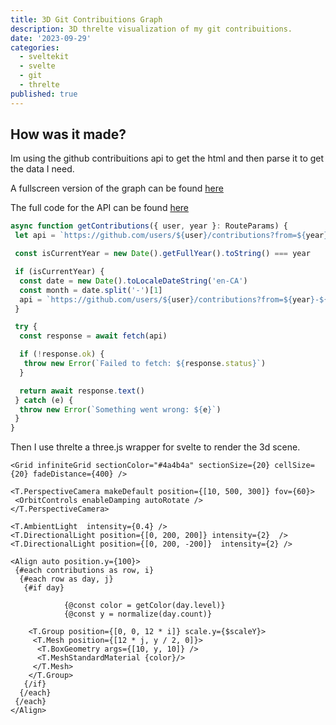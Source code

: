 ```yaml
---
title: 3D Git Contribuitions Graph
description: 3D threlte visualization of my git contribuitions.
date: '2023-09-29'
categories:
  - sveltekit
  - svelte
  - git
  - threlte
published: true
---
```


<script>

  import Contribuitions3D from '$lib/git3d/Contribuitions.svelte'
</script>

<Contribuitions3D/>

## How was it made?

Im using the github contribuitions api to get the html and then parse it to get the data I need.

A fullscreen version of the graph can be found [here](/gitstats)

The full code for the API can be found [here](https://github.com/andre-brandao/portfolio/blob/main/src/routes/api/git/%5Buser%5D/%5Byear%5D/%2Bserver.ts)

```ts
async function getContributions({ user, year }: RouteParams) {
 let api = `https://github.com/users/${user}/contributions?from=${year}-12-01&to=${year}-12-31`

 const isCurrentYear = new Date().getFullYear().toString() === year

 if (isCurrentYear) {
  const date = new Date().toLocaleDateString('en-CA')
  const month = date.split('-')[1]
  api = `https://github.com/users/${user}/contributions?from=${year}-${month}-01&to=${date}`
 }

 try {
  const response = await fetch(api)

  if (!response.ok) {
   throw new Error(`Failed to fetch: ${response.status}`)
  }

  return await response.text()
 } catch (e) {
  throw new Error(`Something went wrong: ${e}`)
 }
}
```

Then I use threlte a three.js wrapper for svelte to render the 3d scene.

```svelte
<Grid infiniteGrid sectionColor="#4a4b4a" sectionSize={20} cellSize={20} fadeDistance={400} />

<T.PerspectiveCamera makeDefault position={[10, 500, 300]} fov={60}>
 <OrbitControls enableDamping autoRotate />
</T.PerspectiveCamera>

<T.AmbientLight  intensity={0.4} />
<T.DirectionalLight position={[0, 200, 200]} intensity={2}  />
<T.DirectionalLight position={[0, 200, -200]}  intensity={2} />

<Align auto position.y={100}>
 {#each contributions as row, i}
  {#each row as day, j}
   {#if day}

            {@const color = getColor(day.level)}
            {@const y = normalize(day.count)}

    <T.Group position={[0, 0, 12 * i]} scale.y={$scaleY}>
     <T.Mesh position={[12 * j, y / 2, 0]}>
      <T.BoxGeometry args={[10, y, 10]} />
      <T.MeshStandardMaterial {color}/>
     </T.Mesh>
    </T.Group>
   {/if}
  {/each}
 {/each}
</Align>
```
